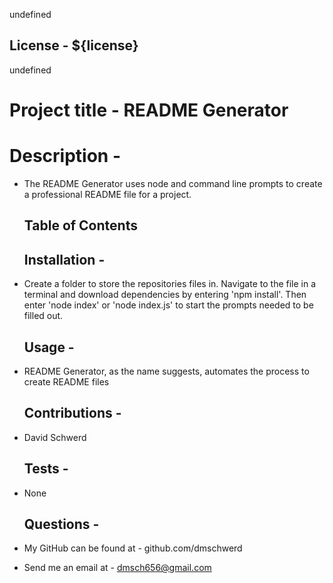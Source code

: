 
  undefined
  ## License - ${license}
  undefined
  # Project title - README Generator 
  # Description - 
* The README Generator uses node and command line prompts to create a professional README file for a project.  

  ## Table of Contents
  ## Installation - 
* Create a folder to store the repositories files in. Navigate to the file in a terminal and download dependencies by entering 'npm install'. Then enter 'node index' or 'node index.js' to start the prompts needed to be filled out. 

  ## Usage - 
* README Generator, as the name suggests, automates the process to create README files 

  ## Contributions - 
* David Schwerd 

  ## Tests - 
* None 

  ## Questions - 
* My GitHub can be found at - github.com/dmschwerd 
* Send me an email at - dmsch656@gmail.com 


